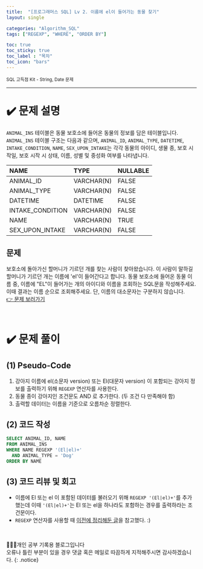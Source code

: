 ```yaml
---
title:  "[프로그래머스 SQL] Lv 2. 이름에 el이 들어가는 동물 찾기"
layout: single

categories: "Algorithm_SQL"
tags: ["REGEXP", "WHERE", "ORDER BY"]

toc: true
toc_sticky: true
toc_label : "목차"
toc_icon: "bars"
---
```


<small>SQL 고득점 Kit - String, Date 문제</small>

***

# <span class="half_HL">✔️ 문제 설명</span>
```ANIMAL_INS``` 테이블은 동물 보호소에 들어온 동물의 정보를 담은 테이블입니다. ```ANIMAL_INS``` 테이블 구조는 다음과 같으며, ```ANIMAL_ID```, ```ANIMAL_TYPE```, ```DATETIME```, ```INTAKE_CONDITION```, ```NAME```, ```SEX_UPON_INTAKE```는 각각 동물의 아이디, 생물 종, 보호 시작일, 보호 시작 시 상태, 이름, 성별 및 중성화 여부를 나타냅니다.

|NAME|	TYPE|	NULLABLE|
|:---|:-----|:----------|
|ANIMAL_ID|	VARCHAR(N)|	FALSE|
|ANIMAL_TYPE|	VARCHAR(N)|	FALSE|
|DATETIME|	DATETIME|	FALSE|
|INTAKE_CONDITION|	VARCHAR(N)|	FALSE|
|NAME|	VARCHAR(N)|	TRUE|
|SEX_UPON_INTAKE|	VARCHAR(N)|	FALSE|

## 문제
보호소에 돌아가신 할머니가 기르던 개를 찾는 사람이 찾아왔습니다. 이 사람이 말하길 할머니가 기르던 개는 이름에 'el'이 들어간다고 합니다. 동물 보호소에 들어온 동물 이름 중, 이름에 "EL"이 들어가는 개의 아이디와 이름을 조회하는 SQL문을 작성해주세요. 이때 결과는 이름 순으로 조회해주세요. 단, 이름의 대소문자는 구분하지 않습니다.
<br>[👉 문제 보러가기](https://school.programmers.co.kr/learn/courses/30/lessons/59047)

<br>

# <span class="half_HL">✔️ 문제 풀이</span>
## (1) Pseudo-Code
1. 강아지 이름에 el(소문자 version) 또는 El(대문자 version) 이 포함되는 강아지 정보를 출력하기 위해 ```REGEXP``` 연산자를 사용한다.
2. 동물 종이 강아지인 조건문도 AND 로 추가한다. (두 조건 다 만족해야 함)
3. 출력할 데이터는 이름을 기준으로 오름차순 정렬한다.

## (2) 코드 작성
```sql
SELECT ANIMAL_ID, NAME
FROM ANIMAL_INS
WHERE NAME REGEXP '(El|el)+'
  AND ANIMAL_TYPE = 'Dog'
ORDER BY NAME
```

## (3) 코드 리뷰 및 회고
- 이름에 El 또는 el 이 포함된 데이터를 불러오기 위해 ```REGEXP '(El|el)+'```를 추가했는데 이때 ```'(El|el)+'```는 El 또는 el을 하나라도 포함하는 경우를 출력하라는 조건문이다.
- ```REGEXP``` 연산자를 사용할 때 [이전에 정리해둔 글](https://j-jae0.github.io/sql/sql-01/)을 참고했다. :) 

<br>

👩🏻‍💻개인 공부 기록용 블로그입니다
<br>오류나 틀린 부분이 있을 경우 댓글 혹은 메일로 따끔하게 지적해주시면 감사하겠습니다.
{: .notice}
